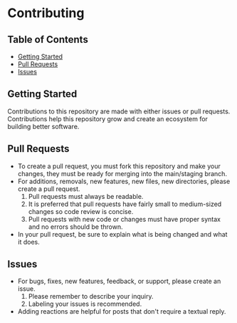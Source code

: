 # Contributing

## Table of Contents
- [Getting Started](#getting-started)
- [Pull Requests](#pull-requests)
- [Issues](#issues)

## Getting Started
Contributions to this repository are made with either issues or pull requests. Contributions help this repository grow and create an ecosystem for building better software.

## Pull Requests
- To create a pull request, you must fork this repository and make your changes, they must be ready for merging into the main/staging branch.
- For additions, removals, new features, new files, new directories, please create a pull request.
  1. Pull requests must always be readable.
  2. It is preferred that pull requests have fairly small to medium-sized changes so code review is concise.
  3. Pull requests with new code or changes must have proper syntax and no errors should be thrown.
- In your pull request, be sure to explain what is being changed and what it does.

## Issues
- For bugs, fixes, new features, feedback, or support, please create an issue.
  1. Please remember to describe your inquiry.
  2. Labeling your issues is recommended.
- Adding reactions are helpful for posts that don't require a textual reply.